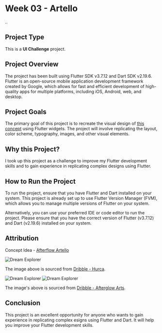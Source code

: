 # Week 03 - Artello

..

## Project Type

This is a **UI Challenge** project.

## Project Overview

The project has been built using Flutter SDK v3.7.12 and Dart SDK v2.19.6. Flutter is an open-source mobile application development framework created by Google, which allows for fast and efficient development of high-quality apps for multiple platforms, including iOS, Android, web, and desktop.

## Project Goals

The primary goal of this project is to recreate the visual design of [this concept](https://dribbble.com/shots/18206861-Artello-Creative-NFT-Ecommerce-Auction-App "Dribble Artello Creative NFT Ecommerce Auction App") using Flutter widgets. The project will involve replicating the layout, color scheme, typography, images, and other visual elements.

## Why this Project?

I took up this project as a challenge to improve my Flutter development skills and to gain experience in replicating complex designs using Flutter.

## How to Run the Project

To run the project, ensure that you have Flutter and Dart installed on your system. This project is already set up to use Flutter Version Manager (FVM), which allows you to manage multiple versions of Flutter on your system.

Alternatively, you can use your preferred IDE or code editor to run the project. Please ensure that you have the correct version of Flutter (v3.7.12) and Dart (v2.19.6) installed on your system.

## Attribution

Concept Idea - [Afterflow Artello](https://dribbble.com/shots/18206861-Artello-Creative-NFT-Ecommerce-Auction-App)

![Dream Explorer](https://cdn.dribbble.com/userupload/3259871/file/original-09f543857671057e7c57529cfd739dc6.jpg?compress=1&resize=512x384 "Dream Explorer")

The image above is sourced from [Dribble - Hurca](https://dribbble.com/shots/19058092-Dream-Explorer).

![Dream Explorer](https://cdn.dribbble.com/users/10319132/screenshots/18534772/media/32d316be4e3d3a26328563666875d055.png?compress=1&resize=375x550&vertical=top "Dream Explorer") ![Dream Explorer](https://cdn.dribbble.com/users/10319132/screenshots/18524388/media/f7b592223dbfabe59e5a3b669130c697.png?compress=1&resize=375x550 "Dream Explorer")

The image's above is sourced from [Dribble - Afterglow Arts](https://dribbble.com/afterglow_arts).

## Conclusion

This project is an excellent opportunity for anyone who wants to gain experience in replicating complex esigns using Flutter and Dart. It will help you improve your Flutter development skills.
